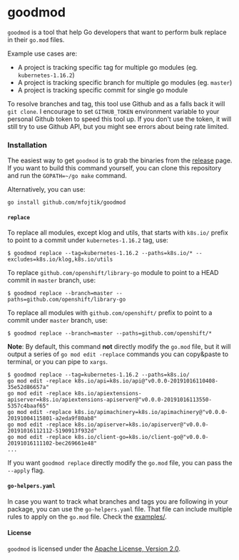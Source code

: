 # goodmod

`goodmod` is a tool that help Go developers that want to perform bulk replace in their `go.mod` files.

Example use cases are:
* A project is tracking specific tag for multiple go modules (eg. `kubernetes-1.16.2`)
* A project is tracking specific branch for multiple go modules (eg. `master`)
* A project is tracking specific commit for single go module

To resolve branches and tag, this tool use Github and as a falls back it will `git clone`.
I encourage to set `GITHUB_TOKEN` environment variable to your personal Github token to speed this tool up.
If you don't use the token, it will still try to use Github API, but you might see errors about being rate limited.

### Installation

The easiest way to get `goodmod` is to grab the binaries from the [release](https://github.com/mfojtik/goodmod/releases) page.
If you want to build this command yourself, you can clone this repository and run the `GOPATH=~/go make` command.

Alternatively, you can use:

```shell script
go install github.com/mfojtik/goodmod
```

#### `replace`

To replace all modules, except klog and utils, that starts with `k8s.io/` prefix to point to a commit under `kubernetes-1.16.2` tag, use:
```
$ goodmod replace --tag=kubernetes-1.16.2 --paths=k8s.io/* --excludes=k8s.io/klog,k8s.io/utils
```

To replace `github.com/openshift/library-go` module to point to a HEAD commit in `master` branch, use:
```
$ goodmod replace --branch=master --paths=github.com/openshift/library-go
```

To replace all modules with `github.com/openshift/` prefix to point to a commit under `master` branch, use:
```
$ goodmod replace --branch=master --paths=github.com/openshift/*
```

**Note**: By default, this command **not** directly modify the `go.mod` file, but it will output a series of `go mod edit -replace` commands
you can copy&paste to terminal, or you can pipe to `xargs`.

```shell script
$ goodmod replace --tag=kubernetes-1.16.2 --paths=k8s.io/
go mod edit -replace k8s.io/api=k8s.io/api@"v0.0.0-20191016110408-35e52d86657a"
go mod edit -replace k8s.io/apiextensions-apiserver=k8s.io/apiextensions-apiserver@"v0.0.0-20191016113550-5357c4baaf65"
go mod edit -replace k8s.io/apimachinery=k8s.io/apimachinery@"v0.0.0-20191004115801-a2eda9f80ab8"
go mod edit -replace k8s.io/apiserver=k8s.io/apiserver@"v0.0.0-20191016112112-5190913f932d"
go mod edit -replace k8s.io/client-go=k8s.io/client-go@"v0.0.0-20191016111102-bec269661e48"
...
```

If you want `goodmod replace` directly modify the `go.mod` file, you can pass the `--apply` flag.

#### `go-helpers.yaml`

In case you want to track what branches and tags you are following in your package, you can use the `go-helpers.yaml` file.
That file can include multiple rules to apply on the `go.mod` file. Check the [examples/](https://github.com/mfojtik/goodmod/tree/master/examples).

#### License

`goodmod` is licensed under the [Apache License, Version 2.0](http://www.apache.org/licenses/).
